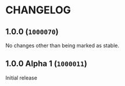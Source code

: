 CHANGELOG
==========================

## 1.0.0 (`1000070`)

No changes other than being marked as stable.

## 1.0.0 Alpha 1 (`1000011`)

Initial release